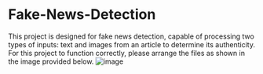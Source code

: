 # Fake-News-Detection
This project is designed for fake news detection, capable of processing two types of inputs: text and images from an article to determine its authenticity.
For this project to function correctly, please arrange the files as shown in the image provided below.
![image](https://github.com/user-attachments/assets/83a40627-d21d-4ce5-b11b-1cffc9bc6301)
